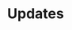 ---
title: Updates
banner_title: "Masterpoint <span class='text-gradient'>Updates</span>"
banner_text: "From best practices and emerging trends to real-world use cases and case studies, our updates provide <strong class='text-gradient'>valuable insights</strong> and <strong class='text-gradient'>actionable advice</strong> for organizations looking to build their platform on the cloud."
#banner_image: /img/banner_home.jpg
description: "From best practices and emerging trends to real-world use cases and case studies, our updates provide valuable insights and actionable advice for organizations looking to build their platform on the cloud."
sitemap:
  priority: 1
id: page-updates
---